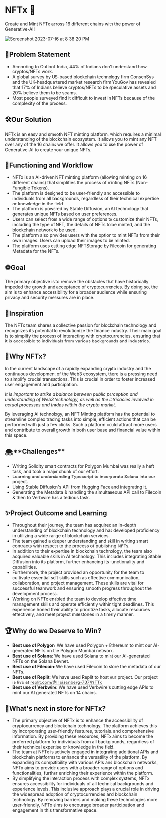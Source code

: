 # NFTx 🚀

Create and Mint NFTx across 16 different chains with the power of Generative-AI!

![Screenshot 2023-07-16 at 8 38 20 PM](https://github.com/Heisenberg-737/NFTx/assets/55024919/7a4138f8-e5d6-49ff-b9ae-ced2b0d25fdd)

## 🤔Problem Statement

- According to Outlook India, 44% of Indians don’t understand how cryptos/NFTs work.
- A global survey by US-based blockchain technology firm ConsenSys and the UK-headquartered market research firm YouGov has revealed that 17% of Indians believe cryptos/NFTs to be speculative assets and 20% believe them to be scams.
- Most people surveyed find it difficult to invest in NFTs because of the complexity of the process.

## 🛠️Our Solution

NFTx is an easy and smooth NFT minting platform, which requires a minimal understanding of the blockchain ecosystem. It allows you to mint any NFT over any of the 16 chains we offer. It allows you to use the power of Generative-AI to create your unique NFTs.

## 🥽Functioning and Workflow

- NFTx is an AI-driven NFT minting platform (allowing minting on 16 different chains) that simplifies the process of minting NFTs (Non-Fungible Tokens).
- The platform is designed to be user-friendly and accessible to individuals from all backgrounds, regardless of their technical expertise or knowledge in the field.
- The platform is powered by Stable Diffusion, an AI technology that generates unique NFTs based on user preferences.
- Users can select from a wide range of options to customize their NFTs, including the type of NFT, the details of NFTs to be minted, and the blockchain network to be used.
- The platform also provides users with the option to mint NFTs from their own images. Users can upload their images to be minted.
- The platform uses cutting edge NFTStorage by Filecoin for generating Metadata for the NFTs.


## ⚽Goal

The primary objective is to remove the obstacles that have historically impeded the growth and acceptance of cryptocurrencies. By doing so, the aim is to enhance accessibility for a broader audience while ensuring privacy and security measures are in place.

## 🔔Inspiration

The NFTx team shares a collective passion for blockchain technology and recognizes its potential to revolutionize the finance industry. Their main goal is to simplify the process of interacting with cryptocurrencies, ensuring that it is accessible to individuals from various backgrounds and industries.

## 🤨Why NFTx?

In the current landscape of a rapidly expanding crypto industry and the continuous development of the Web3 ecosystem, there is a pressing need to simplify crucial transactions. This is crucial in order to foster increased user engagement and participation.

_It is important to strike a balance between public perception and understanding of Web3 technology, as well as the intricacies involved in actual processes and trades within the crypto market._

By leveraging AI technology, an NFT Minting platform has the potential to streamline complex trading tasks into simple, efficient actions that can be performed with just a few clicks. Such a platform could attract more users and contribute to overall growth in both user base and financial value within this space.

## 🌨\***\*Challenges\*\***

- Writing Solidity smart contracts for Polygon Mumbai was really a heft task, and took a major chunk of our effort.
- Learning and understanding Typescript to incorporate Solana into our project.
- Using Stable Diffusion's API from Hugging Face and integrating it.
- Generating the Metadata & handling the simultaneous API call to Filecoin & then to Verbwire has a tedious task.

## ✨Project Outcome and Learning

- Throughout their journey, the team has acquired an in-depth understanding of blockchain technology and has developed proficiency in utilizing a wide range of blockchain services.
- The team gained a deeper understanding and skill in writing smart contracts with respect to the process of publishing NFTs.
- In addition to their expertise in blockchain technology, the team also acquired valuable skills in AI technology. This includes integrating Stable Diffusion into its platform, further enhancing its functionality and capabilities.
- Furthermore, the project provided an opportunity for the team to cultivate essential soft skills such as effective communication, collaboration, and project management. These skills are vital for successful teamwork and ensuring smooth progress throughout the development process.
- Working on NFTx enabled the team to develop effective time management skills and operate efficiently within tight deadlines. This experience honed their ability to prioritize tasks, allocate resources effectively, and meet project milestones in a timely manner.

## 🏆Why do we Deserve to Win?
- **Best use of Polygon**: We have used Polygon + Ethereum to mint our AI-generated NFTs on the Polygon Mumbai network.
- **Best use of Solana**: We have used Solana to mint our AI-generated NFTs on the Solana Devnet.
- **Best use of Filecoin**: We have used Filecoin to store the metadata of our NFTs.
- **Best use of Replit**: We have used Replit to host our project. Our project is live at [replit.com/@Heisenberg-737/NFTx](https://replit.com/@Heisenberg-737/NFTx)
- **Best use of Verbwire**: We have used Verbwire's cutting edge APIs to mint our AI generated NFTs on 14 chains.

## 🌟**What's next in store for NFTx?**

- The primary objective of NFTx is to enhance the accessibility of cryptocurrency and blockchain technology. The platform achieves this by incorporating user-friendly features, tutorials, and comprehensive information. By providing these resources, NFTx aims to become the preferred platform for individuals from all backgrounds, regardless of their technical expertise or knowledge in the field.
- The team at NFTx is actively engaged in integrating additional APIs and blockchain platforms to enhance the versatility of the platform. By expanding its compatibility with various APIs and blockchain networks, NFTx aims to provide users with a broader range of options and functionalities, further enriching their experience within the platform.
- By simplifying the interaction process with complex systems, NFTx ensures accessibility for individuals of all technical backgrounds and experience levels. This inclusive approach plays a crucial role in driving the widespread adoption of cryptocurrencies and blockchain technology. By removing barriers and making these technologies more user-friendly, NFTx aims to encourage broader participation and engagement in this transformative space.
